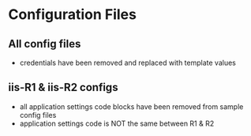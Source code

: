# Configuration Files

## All config files

- credentials have been removed and replaced with template values

## iis-R1 & iis-R2 configs

- all application settings code blocks have been removed from sample config files
- application settings code is NOT the same between R1 & R2
